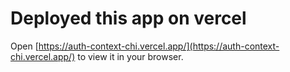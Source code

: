 # Deployed this app on vercel


Open [https://auth-context-chi.vercel.app/](https://auth-context-chi.vercel.app/) to view it in your browser.
